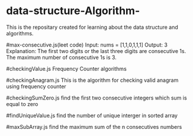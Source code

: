 # data-structure-Algorithm-

This is the repositary created for learning about the data structure and algorithms.

#max-consecutive.js(leet code)
Input: nums = [1,1,0,1,1,1]
Output: 3
Explanation: The first two digits or the last three digits are consecutive 1s. The maximum number of consecutive 1s is 3.

#checkingValue.js
Frequency Counter algorithms

#checkingAnagram.js
This is the algorithm for checking valid anagram using frequency counter


#checkingSumZero.js
find the first two consecutive integers which sum is equal to zero


#findUniqueValue.js
find the number of unique interger in sorted array


#maxSubArray.js
find the maximum sum of the n consecutives numbers
